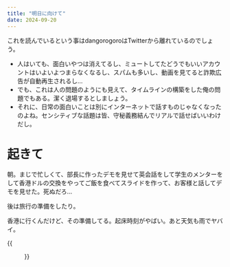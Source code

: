 ```yaml
---
title: "明日に向けて"
date: 2024-09-20
---
```


これを読んでいるという事はdangorogoroはTwitterから離れているのでしょう。
- 人はいても、面白いやつは消えてるし、ミュートしてたどうでもいいアカウントはいよいよつまらなくなるし、スパムも多いし、動画を見てると詐欺広告が自動再生されるし...
- でも、これは人の問題のようにも見えて、タイムラインの構築をした俺の問題でもある。潔く退場するとしましょう。
- それに、日常の面白いことは別にインターネットで話すものじゃなくなったのよね。センシティブな話題は皆、守秘義務結んでリアルで話せばいいわけだし。

# 起きて
朝。まじで忙しくて、部長に作ったデモを見せて英会話をして学生のメンターをして香港ドルの交換をやってご飯を食べてスライドを作って、お客様と話してデモを見せた。死ぬだろ...

後は旅行の準備をしたり。

香港に行くんだけど、その準備してる。起床時刻がやばい。あと天気も雨でヤバイ。

{{<figure src="/media/2024-09-20-weather.png" alt="weather">}}
